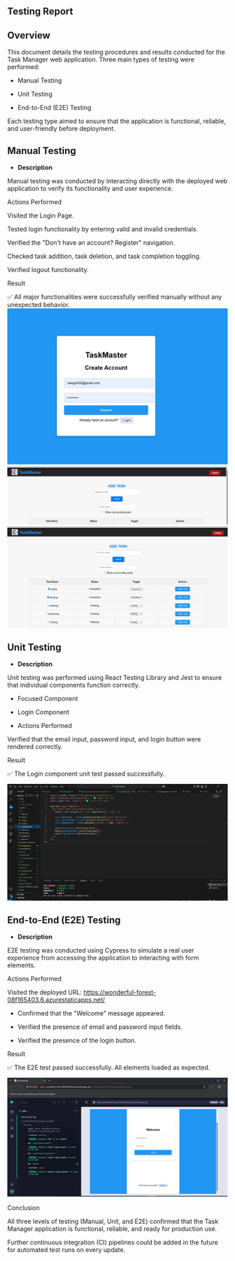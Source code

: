 ## Testing Report

## Overview

This document details the testing procedures and results conducted for the Task Manager web application. Three main types of testing were performed:

- Manual Testing

- Unit Testing

- End-to-End (E2E) Testing

Each testing type aimed to ensure that the application is functional, reliable, and user-friendly before deployment.

## Manual Testing

- **Description**

Manual testing was conducted by interacting directly with the deployed web application to verify its functionality and user experience.

Actions Performed

Visited the Login Page.

Tested login functionality by entering valid and invalid credentials.

Verified the "Don't have an account? Register" navigation.

Checked task addition, task deletion, and task completion toggling.

Verified logout functionality.

Result

✅ All major functionalities were successfully verified manually without any unexpected behavior.
![alt text](<WhatsApp Image 2025-04-27 at 11.32.41_42ec2d2a-1.jpg>)
![alt text](<WhatsApp Image 2025-04-27 at 11.33.25_4727f826.jpg>)
![alt text](<WhatsApp Image 2025-04-27 at 11.34.34_804a51c8.jpg>)




## Unit Testing

- **Description**

Unit testing was performed using React Testing Library and Jest to ensure that individual components function correctly.

- Focused Component

- Login Component

- Actions Performed

Verified that the email input, password input, and login button were rendered correctly.

Result

✅ The Login component unit test passed successfully.

![alt text](image-1.png)



## End-to-End (E2E) Testing

- **Description**

E2E testing was conducted using Cypress to simulate a real user experience from accessing the application to interacting with form elements.

Actions Performed

Visited the deployed URL: https://wonderful-forest-08f165403.6.azurestaticapps.net/

- Confirmed that the "Welcome" message appeared.

- Verified the presence of email and password input fields.

- Verified the presence of the login button.

Result

✅ The E2E test passed successfully. All elements loaded as expected.

![alt text](image.png)



Conclusion

All three levels of testing (Manual, Unit, and E2E) confirmed that the Task Manager application is functional, reliable, and ready for production use.

Further continuous integration (CI) pipelines could be added in the future for automated test runs on every update.
